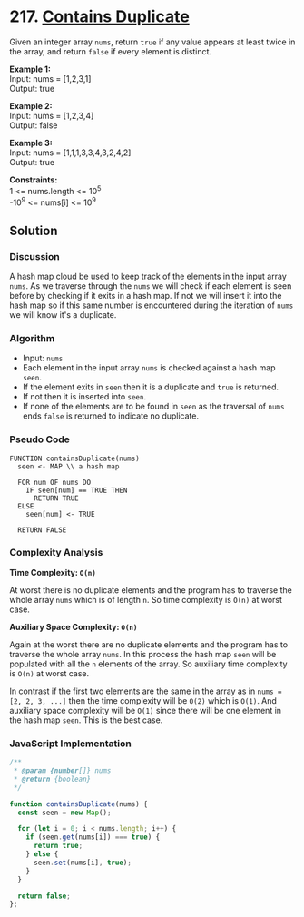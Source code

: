 # 217. [Contains Duplicate](https://leetcode.com/problems/contains-duplicate/)

Given an integer array `nums`, return `true` if any value appears at least twice in the array, and return `false` if every element is distinct.

**Example 1:**  
Input: nums = [1,2,3,1]  
Output: true

**Example 2:**  
Input: nums = [1,2,3,4]  
Output: false

**Example 3:**  
Input: nums = [1,1,1,3,3,4,3,2,4,2]  
Output: true 

**Constraints:**  
1 <= nums.length <= 10<sup>5</sup>  
-10<sup>9</sup> <= nums[i] <= 10<sup>9</sup>

## Solution

### Discussion

A hash map cloud be used to keep track of the elements in the input array `nums`. As we traverse through the `nums` we will check if each element is seen before by checking if it exits in a hash map. If not we will insert it into the hash map so if this same number is encountered during the iteration of `nums` we will know it's a duplicate.

### Algorithm

- Input: `nums`
- Each element in the input array `nums` is checked against a hash map `seen`.
- If the element exits in `seen` then it is a duplicate and `true` is returned.
- If not then it is inserted into `seen`.
- If none of the elements are to be found in `seen` as the traversal of `nums` ends `false` is returned to indicate no duplicate.


### Pseudo Code

```
FUNCTION containsDuplicate(nums)
  seen <- MAP \\ a hash map 

  FOR num OF nums DO
    IF seen[num] == TRUE THEN
      RETURN TRUE
  ELSE
    seen[num] <- TRUE

  RETURN FALSE
```

### Complexity Analysis

**Time Complexity: `O(n)`**

At worst there is no duplicate elements and the program has to traverse the whole array `nums` which is of length `n`. So time complexity is `O(n)` at worst case.

**Auxiliary Space Complexity: `O(n)`**

Again at the worst there are no duplicate elements and the program has to traverse the whole array `nums`. In this process the hash map `seen` will be populated with all the `n` elements of the array. So auxiliary time complexity is `O(n)` at worst case.

In contrast if the first two elements are the same in the array as in `nums = [2, 2, 3, ...]` then the time complexity will be `O(2)` which is `O(1)`. And auxiliary space complexity will be `O(1)` since there will be one element in the hash map `seen`. This is the best case.

### JavaScript Implementation

```js
/**
 * @param {number[]} nums
 * @return {boolean}
 */

function containsDuplicate(nums) {
  const seen = new Map();

  for (let i = 0; i < nums.length; i++) {
    if (seen.get(nums[i]) === true) {
      return true;
    } else {
      seen.set(nums[i], true);
    }
  }

  return false;
};
```